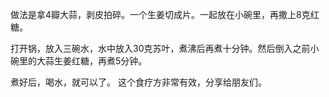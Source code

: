 做法是拿4瓣大蒜，剥皮拍碎。一个生姜切成片。一起放在小碗里，再撒上8克红糖。  
  
打开锅，放入三碗水，水中放入30克苏叶，煮沸后再煮十分钟。然后倒入之前小碗里的大蒜生姜红糖，再煮5分钟。  
  
煮好后，喝水，就可以了。 这个食疗方非常有效，分享给朋友们。
